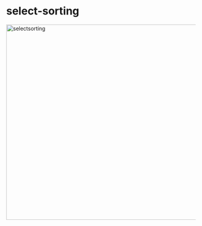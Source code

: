 # select-sorting
<img src="https://media.giphy.com/media/bnsnR209q7FCBgelkO/giphy.gif" alt="selectsorting" height="520"></img>
